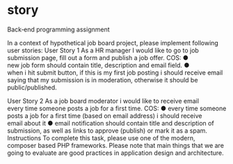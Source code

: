 
# story

Back‐end programming assignment

In a context of hypothetical job board project, please implement following user stories:
User Story 1
As a HR manager I would like to go to job submission page, fill out a form and publish a job
offer.
COS:
● new job form should contain title, description and email field.
● when i hit submit button, if this is my first job posting i should receive email saying that
my submission is in moderation, otherwise it should be public/published.

User Story 2
As a job board moderator i would like to receive email every time someone posts a job for a first
time.
COS:
● every time someone posts a job for a first time (based on email address) i should receive
email about it
● email notification should contain title and description of submission, as well as links to
approve (publish) or mark it as a spam.
Instructions
To complete this task, please use one of the modern, composer based PHP frameworks.
Please note that main things that we are going to evaluate are good practices in
application design and architecture.
